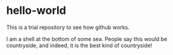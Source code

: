 # hello-world
This is a trial repository to see how github works.

I am a shell at the bottom of some sea. People say this would be countryside, and indeed, it is the best kind of countryside!
